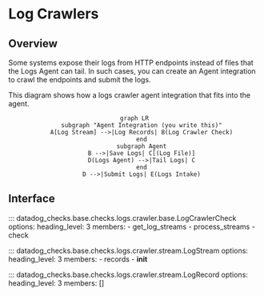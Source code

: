 # Log Crawlers

## Overview

Some systems expose their logs from HTTP endpoints instead of files that the Logs Agent can tail.
In such cases, you can create an Agent integration to crawl the endpoints and submit the logs.

This diagram shows how a logs crawler agent integration that fits into the agent.

<div align="center" markdown="1">

```mermaid
graph LR
    subgraph "Agent Integration (you write this)"
    A[Log Stream] -->|Log Records| B(Log Crawler Check)
    end
    subgraph Agent
    B -->|Save Logs| C[(Log File)]
    D(Logs Agent) -->|Tail Logs| C
    end
    D -->|Submit Logs| E(Logs Intake)
```

</div>

## Interface

::: datadog_checks.base.checks.logs.crawler.base.LogCrawlerCheck
    options:
      heading_level: 3
      members:
        - get_log_streams
        - process_streams
        - check

::: datadog_checks.base.checks.logs.crawler.stream.LogStream
    options:
      heading_level: 3
      members:
        - records
        - __init__

::: datadog_checks.base.checks.logs.crawler.stream.LogRecord
    options:
      heading_level: 3
      members: []
